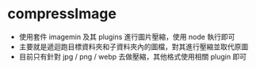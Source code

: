 # compressImage

- 使用套件 imagemin 及其 plugins 進行圖片壓縮，使用 node 執行即可
- 主要就是遞迴跑目標資料夾和子資料夾內的圖檔，對其進行壓縮並取代原圖
- 目前只有針對 jpg / png / webp 去做壓縮，其他格式使用相關 plugin 即可

